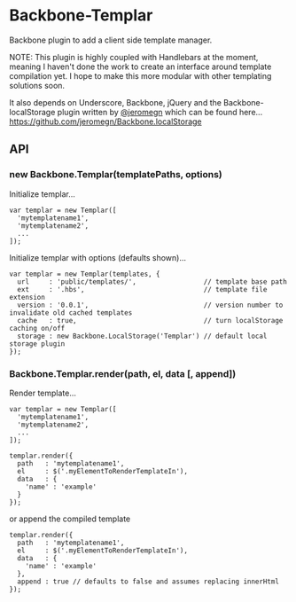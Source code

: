 # Backbone-Templar

Backbone plugin to add a client side template manager.

NOTE: This plugin is highly coupled with Handlebars at the moment, meaning I haven't done the work to create an interface around template compilation yet. I hope to make this more modular with other templating solutions soon.

It also depends on Underscore, Backbone, jQuery and the Backbone-localStorage plugin written by [@jeromegn](https://github.com/jeromegn) which can be found here... https://github.com/jeromegn/Backbone.localStorage

## API

### new Backbone.Templar(templatePaths, options)
  
  Initialize templar...

    var templar = new Templar([
      'mytemplatename1',
      'mytemplatename2',
      ...
    ]);

  Initialize templar with options (defaults shown)...

    var templar = new Templar(templates, {
      url     : 'public/templates/',                 // template base path
      ext     : '.hbs',                              // template file extension
      version : '0.0.1',                             // version number to invalidate old cached templates
      cache   : true,                                // turn localStorage caching on/off
      storage : new Backbone.LocalStorage('Templar') // default local storage plugin
    });


### Backbone.Templar.render(path, el, data [, append])
  
  Render template...

    var templar = new Templar([
      'mytemplatename1',
      'mytemplatename2',
      ...
    ]);

    templar.render({
      path   : 'mytemplatename1',
      el     : $('.myElementToRenderTemplateIn'),
      data   : {
        'name' : 'example'
      }
    });

  or append the compiled template

    templar.render({
      path   : 'mytemplatename1',
      el     : $('.myElementToRenderTemplateIn'),
      data   : {
        'name' : 'example'
      },
      append : true // defaults to false and assumes replacing innerHtml
    });

 